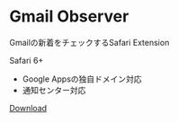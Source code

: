 # Gmail Observer

Gmailの新着をチェックするSafari Extension

Safari 6+

* Google Appsの独自ドメイン対応
* 通知センター対応


[Download](https://github.com/22century/Gmail-Observer/releases/download/0.3.9/gmailobserver.safariextz)

